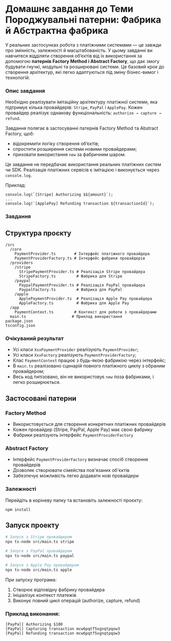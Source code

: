 # Домашнє завдання до Теми Породжувальні патерни: Фабрика й Абстрактна фабрика

У реальних застосунках робота з платіжними системами — це завжди про змінність, залежності й масштабованість. У цьому завданні ви навчитеся відділяти створення об’єктів від їх використання за допомогою **патернів Factory Method і Abstract Factory**, що дає змогу будувати гнучкі, модульні та розширювані системи. Це базовий крок до створення архітектур, які легко адаптуються під зміну бізнес-вимог і технологій.

### Опис завдання

Необхідно реалізувати імітаційну архітектуру платіжної системи, яка підтримує кілька провайдерів: `Stripe`, `PayPal` і `ApplePay`. Кожен провайдер реалізує однакову функціональність: `authorize → capture → refund`.

Завдання полягає в застосуванні патернів Factory Method та Abstract Factory, щоб:

- відокремити логіку створення об’єктів;
- спростити розширення системи новими провайдерами;
- приховати використання `new` за фабричним шаром.

Це завдання не передбачає використання реальних платіжних систем чи SDK. Реалізація платіжних сервісів є імітацією і виконується через `console.log`.

Приклад:

```tsx
console.log(`[Stripe] Authorizing $${amount}`);
...
console.log(`[ApplePay] Refunding transaction ${transactionId}`);
```

### Завдання

## Структура проєкту

```
/src
  /core
    PaymentProvider.ts        # Інтерфейс платіжного провайдера
    PaymentProviderFactory.ts # Інтерфейс фабрики провайдерів
  /providers
    /stripe
      StripePaymentProvider.ts # Реалізація Stripe провайдера
      StripeFactory.ts         # Фабрика для Stripe
    /paypal
      PaypalPaymentProvider.ts # Реалізація PayPal провайдера
      PaypalFactory.ts         # Фабрика для PayPal
    /apple
      ApplePaymentProvider.ts  # Реалізація Apple Pay провайдера
      AppleFactory.ts          # Фабрика для Apple Pay
  /app
    PaymentContext.ts         # Контекст для роботи з провайдерами
  main.ts                    # Приклад використання
package.json
tsconfig.json
```

### Очікуваний результат

- Усі класи `XxxPaymentProvider` реалізують `PaymentProvider`;
- Усі класи `XxxFactory` реалізують `PaymentProviderFactory`;
- Клас `PaymentContext` працює з будь-якою фабрикою через інтерфейс;
- В `main.ts` реалізовано сценарій повного платіжного циклу з обраним провайдером;
- Весь код типізовано, він не використовує `new` поза фабриками, і легко розширюється.

## Застосовані патерни

### Factory Method

- Використовується для створення конкретних платіжних провайдерів
- Кожен провайдер (Stripe, PayPal, Apple Pay) має свою фабрику
- Фабрики реалізують інтерфейс `PaymentProviderFactory`

### Abstract Factory

- Інтерфейс `PaymentProviderFactory` визначає спосіб створення провайдерів
- Дозволяє створювати сімейства пов'язаних об'єктів
- Забезпечує можливість легко додавати нові провайдери

### Залежності
Перейдіть в коріневу папку та встановіть залежності проєкту:
```
npm install
```

## Запуск проекту

```bash
# Запуск з Stripe провайдером
npx ts-node src/main.ts stripe

# Запуск з PayPal провайдером
npx ts-node src/main.ts paypal

# Запуск з Apple Pay провайдером
npx ts-node src/main.ts apple
```

При запуску програма:

1. Створює відповідну фабрику провайдера
2. Ініціалізує контекст платежів
3. Виконує повний цикл операцій (authorize, capture, refund)

### Приклад виконання:

```
[PayPal] Authorizing $100
[PayPal] Capturing transaction mcw6pqtf5xgnqtpqow3
[PayPal] Refunding transaction mcw6pqtf5xgnqtpqow3
```
